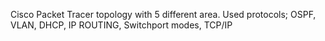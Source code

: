 Cisco Packet Tracer topology with 5 different area.
Used protocols; OSPF, VLAN, DHCP, IP ROUTING, Switchport modes, TCP/IP
